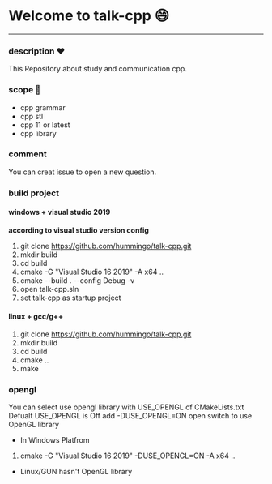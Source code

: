 # Welcome to talk-cpp :smile:
---
### description :heart:
This Repository about study and communication cpp.

### scope :rainbow:
- cpp grammar
- cpp stl
- cpp 11 or latest
- cpp library

### comment
You can creat issue to open a new question.

### build project
#### windows + visual studio 2019 
**according to visual studio version config**
1. git clone https://github.com/hummingo/talk-cpp.git
2. mkdir build
3. cd build
4. cmake -G "Visual Studio 16 2019" -A x64 ..
5. cmake --build . --config Debug -v
6. open talk-cpp.sln
7. set talk-cpp as startup project

#### linux + gcc/g++
1. git clone https://github.com/hummingo/talk-cpp.git
2. mkdir build
3. cd build
4. cmake ..
5. make

### opengl
You can select use opengl library with USE_OPENGL of CMakeLists.txt 
Defualt USE_OPENGL is Off
add -DUSE_OPENGL=ON open switch to use OpenGL library
- In Windows Platfrom
1. cmake -G "Visual Studio 16 2019" -DUSE_OPENGL=ON -A x64 ..
- Linux/GUN hasn't OpenGL library
